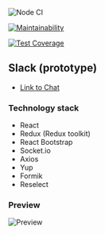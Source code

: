![Node CI](https://github.com/SergoZheludkov/frontend-project-lvl4/workflows/Node%20CI/badge.svg?branch=master)

[![Maintainability](https://api.codeclimate.com/v1/badges/e0fe67c617e4a14ccfc0/maintainability)](https://codeclimate.com/github/SergoZheludkov/frontend-project-lvl4/maintainability)

[![Test Coverage](https://api.codeclimate.com/v1/badges/e0fe67c617e4a14ccfc0/test_coverage)](https://codeclimate.com/github/SergoZheludkov/frontend-project-lvl4/test_coverage)

## Slack (prototype)

* [Link to Chat](https://sergozheludkov-frontend-lvl4.herokuapp.com/)

### Technology stack

* React
* Redux (Redux toolkit)
* React Bootstrap
* Socket.io
* Axios
* Yup
* Formik
* Reselect

### Preview
![Preview](https://i.ibb.co/GsBZsQj/https-sergozheludkov-frontend-lvl4-herokuapp-com-2020-09-07-16-56-59.png "Chat preview")